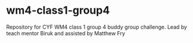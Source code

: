 # wm4-class1-group4

Repository for CYF WM4 class 1 group 4 buddy group challenge. Lead by teach mentor Biruk and assisted by Matthew Fry
